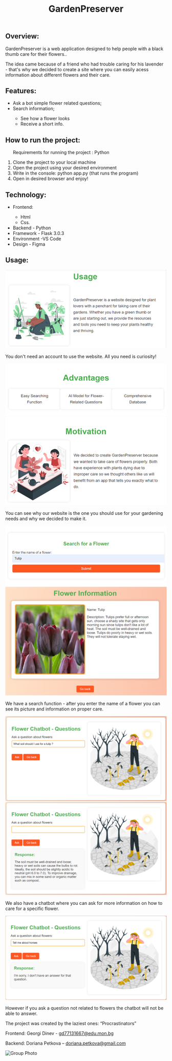 
<!DOCTYPE html>
<html lang="en">
<head>
    <meta charset="UTF-8">
    <meta name="viewport" content="width=device-width, initial-scale=1.0">
</head>
<body>
    <header>
        <h1>GardenPreserver</h1>
    </header>
    <section>
        <h2>Overview:</h2>
        <p>GardenPreserver is a web application designed to help people with a black thumb care for their flowers..</p>
        <p>The idea came because of a friend who had trouble caring for his lavender - that's why we decided to create a site where you can easily acess information about different flowers and their care.</p>
    </section>
    <section>
        <h2>Features:</h2>
        <ul>
            <li>Ask a bot simple flower related questions;</li>
            <li>Search information;</li>
            <ul>
                <li>See how a flower looks</li>
                <li>Receive a short info.</li>
            </ul>
        </ul>
    </section>
    <section>
        <h2>How to run the project:</h2>
        <ol>
            <p>Requirements for running the project : Python</p>
            <li> Clone the project to your local machine</li>
            <li>Open the project using your desired environment</li>
            <li> Write in the console: python app.py (that runs the program)</li>
            <li> Open in desired browser and enjoy!</li>
        </ol>
    </section>
    <section>
    <h2>Technology:</h2>
    <ul>
    <li>Frontend:</li>
            <ul>
                <li>Html</li>
                <li>Css.</li>
            </ul>
     <li>Backend - Python</li>
      <li> Framework - Flask 3.0.3 </li>
    <li>Environment -VS Code</li>
    <li>Design - Figma</li>
    </section>
    <section>
        <h2>Usage:</h2>
        <img src="Presenting/usage.png" alt="usage">
        <p>You don't need an account to use the website. All you need is curiosity!</p>
        <img src="Presenting/advantages.png" alt="advantages">
        <img src="Presenting/motivation.png" alt="motivation">
        <p>You can see why our website is the one you should use for your gardening needs and why we decided to make it.</p>
        <img src="Presenting/search 1.png" alt="search flower">
        <img src="Presenting/search 2.png" alt="search flower">
        <p>We have a search function - after you enter the name of a flower you can see its picture and information on proper care.</p>
        <img src="Presenting/chatbot 1.png" alt="chatbot">
        <img src="Presenting/chatbot 2.png" alt="chatbot">
        <p>We also have a chatbot where you can ask for more information on how to care for a specific flower.</p>
        <img src="Presenting/chatbot 3.png" alt="chatbot">
        <p>However if you ask a question not related to flowers the chatbot will not be able to answer.</p>
    </section>
    <footer>
        <p>The project was created by the laziest ones: “Procrastinators”</p>
        <p>Frontend: Georgi Dinev - <a href="mailto:gd77131667@edu.mon.bg">gd77131667@edu.mon.bg</a></p>
        <p>Backend: Doriana Petkova – <a href="mailto:doriana.petkova@gmail.com">doriana.petkova@gmail.com</a></p>
<img src="https://imageservice.sky.com/contentid/A5EK71wyi7Gpq7aBFaoef/LAND_16_9?language=eng&output-format=jpg&output-quality=19&proposition=NOWTV&territory=GB&version=b54195ca-d51a-3653-8847-2c2b22971f7b" alt="Group Photo">
    </footer>
</body>
</html>
